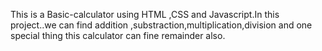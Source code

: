  This is a Basic-calculator using HTML ,CSS and Javascript.In this project..we can find addition ,substraction,multiplication,division and one special thing this calculator can fine remainder also.
